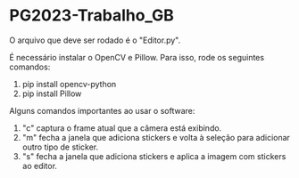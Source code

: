 # PG2023-Trabalho_GB

O arquivo que deve ser rodado é o "Editor.py".

É necessário instalar o OpenCV e Pillow. Para isso, rode os seguintes comandos:
1. pip install opencv-python
2. pip install Pillow

Alguns comandos importantes ao usar o software:
1. "c" captura o frame atual que a câmera está exibindo.
2. "m" fecha a janela que adiciona stickers e volta à seleção para adicionar outro tipo de sticker.
3. "s" fecha a janela que adiciona stickers e aplica a imagem com stickers ao editor.
